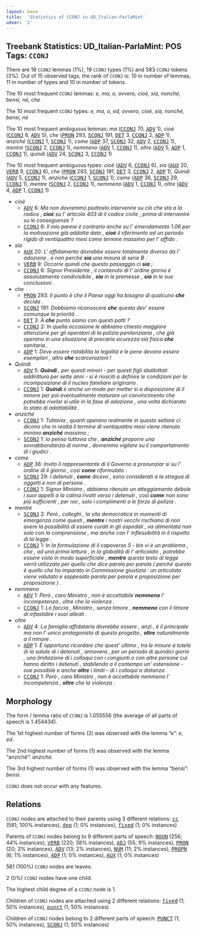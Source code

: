 ```yaml
---
layout: base
title:  'Statistics of CCONJ in UD_Italian-ParlaMint'
udver: '2'
---
```


## Treebank Statistics: UD_Italian-ParlaMint: POS Tags: `CCONJ`

There are 18 `CCONJ` lemmas (1%), 19 `CCONJ` types (1%) and 583 `CCONJ` tokens (3%).
Out of 15 observed tags, the rank of `CCONJ` is: 10 in number of lemmas, 11 in number of types and 10 in number of tokens.

The 10 most frequent `CCONJ` lemmas: <em>e, ma, o, ovvero, cioè, sia, nonché, bensì, né, che</em>

The 10 most frequent `CCONJ` types:  <em>e, ma, o, ed, ovvero, cioè, sia, nonché, bensì, né</em>

The 10 most frequent ambiguous lemmas: <em>ma</em> (<tt><a href="it_parlamint-pos-CCONJ.html">CCONJ</a></tt> 70, <tt><a href="it_parlamint-pos-ADV.html">ADV</a></tt> 1), <em>cioè</em> (<tt><a href="it_parlamint-pos-CCONJ.html">CCONJ</a></tt> 6, <tt><a href="it_parlamint-pos-ADV.html">ADV</a></tt> 5), <em>che</em> (<tt><a href="it_parlamint-pos-PRON.html">PRON</a></tt> 293, <tt><a href="it_parlamint-pos-SCONJ.html">SCONJ</a></tt> 191, <tt><a href="it_parlamint-pos-DET.html">DET</a></tt> 3, <tt><a href="it_parlamint-pos-CCONJ.html">CCONJ</a></tt> 2, <tt><a href="it_parlamint-pos-ADP.html">ADP</a></tt> 1), <em>anziché</em> (<tt><a href="it_parlamint-pos-CCONJ.html">CCONJ</a></tt> 1, <tt><a href="it_parlamint-pos-SCONJ.html">SCONJ</a></tt> 1), <em>come</em> (<tt><a href="it_parlamint-pos-ADP.html">ADP</a></tt> 37, <tt><a href="it_parlamint-pos-SCONJ.html">SCONJ</a></tt> 32, <tt><a href="it_parlamint-pos-ADV.html">ADV</a></tt> 2, <tt><a href="it_parlamint-pos-CCONJ.html">CCONJ</a></tt> 1), <em>mentre</em> (<tt><a href="it_parlamint-pos-SCONJ.html">SCONJ</a></tt> 2, <tt><a href="it_parlamint-pos-CCONJ.html">CCONJ</a></tt> 1), <em>nemmeno</em> (<tt><a href="it_parlamint-pos-ADV.html">ADV</a></tt> 1, <tt><a href="it_parlamint-pos-CCONJ.html">CCONJ</a></tt> 1), <em>oltre</em> (<tt><a href="it_parlamint-pos-ADV.html">ADV</a></tt> 5, <tt><a href="it_parlamint-pos-ADP.html">ADP</a></tt> 1, <tt><a href="it_parlamint-pos-CCONJ.html">CCONJ</a></tt> 1), <em>quindi</em> (<tt><a href="it_parlamint-pos-ADV.html">ADV</a></tt> 24, <tt><a href="it_parlamint-pos-SCONJ.html">SCONJ</a></tt> 3, <tt><a href="it_parlamint-pos-CCONJ.html">CCONJ</a></tt> 1)

The 10 most frequent ambiguous types:  <em>cioè</em> (<tt><a href="it_parlamint-pos-ADV.html">ADV</a></tt> 6, <tt><a href="it_parlamint-pos-CCONJ.html">CCONJ</a></tt> 6), <em>sia</em> (<tt><a href="it_parlamint-pos-AUX.html">AUX</a></tt> 20, <tt><a href="it_parlamint-pos-VERB.html">VERB</a></tt> 9, <tt><a href="it_parlamint-pos-CCONJ.html">CCONJ</a></tt> 6), <em>che</em> (<tt><a href="it_parlamint-pos-PRON.html">PRON</a></tt> 293, <tt><a href="it_parlamint-pos-SCONJ.html">SCONJ</a></tt> 191, <tt><a href="it_parlamint-pos-DET.html">DET</a></tt> 3, <tt><a href="it_parlamint-pos-CCONJ.html">CCONJ</a></tt> 2, <tt><a href="it_parlamint-pos-ADP.html">ADP</a></tt> 1), <em>Quindi</em> (<tt><a href="it_parlamint-pos-ADV.html">ADV</a></tt> 5, <tt><a href="it_parlamint-pos-CCONJ.html">CCONJ</a></tt> 1), <em>anziché</em> (<tt><a href="it_parlamint-pos-CCONJ.html">CCONJ</a></tt> 1, <tt><a href="it_parlamint-pos-SCONJ.html">SCONJ</a></tt> 1), <em>come</em> (<tt><a href="it_parlamint-pos-ADP.html">ADP</a></tt> 36, <tt><a href="it_parlamint-pos-SCONJ.html">SCONJ</a></tt> 29, <tt><a href="it_parlamint-pos-CCONJ.html">CCONJ</a></tt> 1), <em>mentre</em> (<tt><a href="it_parlamint-pos-SCONJ.html">SCONJ</a></tt> 2, <tt><a href="it_parlamint-pos-CCONJ.html">CCONJ</a></tt> 1), <em>nemmeno</em> (<tt><a href="it_parlamint-pos-ADV.html">ADV</a></tt> 1, <tt><a href="it_parlamint-pos-CCONJ.html">CCONJ</a></tt> 1), <em>oltre</em> (<tt><a href="it_parlamint-pos-ADV.html">ADV</a></tt> 4, <tt><a href="it_parlamint-pos-ADP.html">ADP</a></tt> 1, <tt><a href="it_parlamint-pos-CCONJ.html">CCONJ</a></tt> 1)


* <em>cioè</em>
  * <tt><a href="it_parlamint-pos-ADV.html">ADV</a></tt> 6: <em>Ma non dovremmo piuttosto intervenire su ciò che sta a la radice , <b>cioè</b> su l' articolo 403 di il codice civile , prima di intervenire su le conseguenze ?</em>
  * <tt><a href="it_parlamint-pos-CCONJ.html">CCONJ</a></tt> 6: <em>Il mio parere è contrario anche su l' emendamento 1.06 per la motivazione già addotta dato , <b>cioè</b> il riferimento ad un periodo rigido di ventiquattro mesi come termine massimo per l' affido .</em>
* <em>sia</em>
  * <tt><a href="it_parlamint-pos-AUX.html">AUX</a></tt> 20: <em>L' affidamento dovrebbe essere totalmente diverso da l' adozione , e non perché <b>sia</b> una misura di serie B .</em>
  * <tt><a href="it_parlamint-pos-VERB.html">VERB</a></tt> 9: <em>Occorre quindi che questo passaggio ci <b>sia</b> ;</em>
  * <tt><a href="it_parlamint-pos-CCONJ.html">CCONJ</a></tt> 6: <em>Signor Presidente , il contenuto di l' ordine giorno è assolutamente condivisibile , <b>sia</b> in le premesse , <b>sia</b> in le sue conclusioni .</em>
* <em>che</em>
  * <tt><a href="it_parlamint-pos-PRON.html">PRON</a></tt> 293: <em>Il punto è che il Paese oggi ha bisogno di qualcuno <b>che</b> decida .</em>
  * <tt><a href="it_parlamint-pos-SCONJ.html">SCONJ</a></tt> 191: <em>Dobbiamo riconoscere <b>che</b> questa dev' essere comunque la priorità .</em>
  * <tt><a href="it_parlamint-pos-DET.html">DET</a></tt> 3: <em>A <b>che</b> punto siamo con questi patti ?</em>
  * <tt><a href="it_parlamint-pos-CCONJ.html">CCONJ</a></tt> 2: <em>In quella occasione le abbiamo chiesto maggiore attenzione per gli operatori di la polizia penitenziaria , che già operano in una situazione di precaria sicurezza sia fisica <b>che</b> sanitaria .</em>
  * <tt><a href="it_parlamint-pos-ADP.html">ADP</a></tt> 1: <em>Deve essere ristabilita la legalità e le pene devono essere esemplari , altro <b>che</b> scarcerazioni !</em>
* <em>Quindi</em>
  * <tt><a href="it_parlamint-pos-ADV.html">ADV</a></tt> 5: <em><b>Quindi</b> , per questi minori - per questi figli sballottati addirittura per sette anni - si è riusciti a definire le condizioni per la ricomposizione di il nucleo familiare originario .</em>
  * <tt><a href="it_parlamint-pos-CCONJ.html">CCONJ</a></tt> 1: <em><b>Quindi</b> è anche un modo per metter si a disposizione di il minore per poi eventualmente maturare un convincimento che potrebbe rivelar si utile in la fase di adozione , una volta dichiarato lo stato di adottabilità .</em>
* <em>anziché</em>
  * <tt><a href="it_parlamint-pos-CCONJ.html">CCONJ</a></tt> 1: <em>Tuttavia , quanti operano realmente in questo settore ci dicono che in realtà il termine di ventiquattro mesi viene ritenuto minimo <b>anziché</b> massimo ;</em>
  * <tt><a href="it_parlamint-pos-SCONJ.html">SCONJ</a></tt> 1: <em>Io penso tuttavia che , <b>anziché</b> proporre una sovrabbondanza di norme , dovremmo vigilare su il comportamento di i giudici .</em>
* <em>come</em>
  * <tt><a href="it_parlamint-pos-ADP.html">ADP</a></tt> 36: <em>Invito il rappresentante di il Governo a pronunziar si su l' ordine di il giorno , così <b>come</b> riformulato .</em>
  * <tt><a href="it_parlamint-pos-SCONJ.html">SCONJ</a></tt> 29: <em>I detenuti , <b>come</b> dicevo , sono considerati a la stregua di oggetti e non di persone .</em>
  * <tt><a href="it_parlamint-pos-CCONJ.html">CCONJ</a></tt> 1: <em>Signor Ministro , abbiamo ritenuto un atteggiamento debole i suoi appelli a la calma rivolti verso i detenuti , così <b>come</b> non sono più sufficienti , per noi , solo i complimenti a le forze di polizia .</em>
* <em>mentre</em>
  * <tt><a href="it_parlamint-pos-SCONJ.html">SCONJ</a></tt> 2: <em>Però , colleghi , la vita democratica in momenti di emergenza come questi , <b>mentre</b> i nostri vecchi rischiano di non avere la possibilità di essere curati in gli ospedali , va alimentata non solo con la comprensione , ma anche con l' inflessibilità in il rispetto di la legge .</em>
  * <tt><a href="it_parlamint-pos-CCONJ.html">CCONJ</a></tt> 1: <em>In la formulazione di il capoverso 5 - bis vi è un problema , che , ad una prima lettura , in la globalità di l' articolato , potrebbe essere visto in modo superficiale , <b>mentre</b> questo testo di legge verrà utilizzato per quello che dice parola per parola ( perché questo è quello che ho imparato in Commissione giustizia : un articolato viene valutato e soppesato parola per parola e proposizione per proposizione ) .</em>
* <em>nemmeno</em>
  * <tt><a href="it_parlamint-pos-ADV.html">ADV</a></tt> 1: <em>Però , caro Ministro , non è accettabile <b>nemmeno</b> l' incompetenza , oltre che la violenza .</em>
  * <tt><a href="it_parlamint-pos-CCONJ.html">CCONJ</a></tt> 1: <em>Lo faccia , Ministro , senza timore , <b>nemmeno</b> con il timore di infastidire i suoi alleati .</em>
* <em>oltre</em>
  * <tt><a href="it_parlamint-pos-ADV.html">ADV</a></tt> 4: <em>La famiglia affidataria dovrebbe essere , anzi , è il principale ma non l' unico protagonista di questo progetto , <b>oltre</b> naturalmente a il minore .</em>
  * <tt><a href="it_parlamint-pos-ADP.html">ADP</a></tt> 1: <em>È opportuno ricordare che quest' ultimo , tra le misure a tutela di la salute di i detenuti , annovera , per un periodo di quindici giorni , una limitazione di i colloqui con i congiunti o con altre persone cui hanno diritto i detenuti , stabilendo a il contempo un' estensione - ove possibile e anche <b>oltre</b> i limiti - di i colloqui a distanza .</em>
  * <tt><a href="it_parlamint-pos-CCONJ.html">CCONJ</a></tt> 1: <em>Però , caro Ministro , non è accettabile nemmeno l' incompetenza , <b>oltre</b> che la violenza .</em>

## Morphology

The form / lemma ratio of `CCONJ` is 1.055556 (the average of all parts of speech is 1.454434).

The 1st highest number of forms (2) was observed with the lemma “e”: <em>e, ed</em>.

The 2nd highest number of forms (1) was observed with the lemma “anziché”: <em>anziché</em>.

The 3rd highest number of forms (1) was observed with the lemma “bensì”: <em>bensì</em>.

`CCONJ` does not occur with any features.


## Relations

`CCONJ` nodes are attached to their parents using 3 different relations: <tt><a href="it_parlamint-dep-cc.html">cc</a></tt> (581; 100% instances), <tt><a href="it_parlamint-dep-dep.html">dep</a></tt> (1; 0% instances), <tt><a href="it_parlamint-dep-fixed.html">fixed</a></tt> (1; 0% instances)

Parents of `CCONJ` nodes belong to 9 different parts of speech: <tt><a href="it_parlamint-pos-NOUN.html">NOUN</a></tt> (256; 44% instances), <tt><a href="it_parlamint-pos-VERB.html">VERB</a></tt> (220; 38% instances), <tt><a href="it_parlamint-pos-ADJ.html">ADJ</a></tt> (55; 9% instances), <tt><a href="it_parlamint-pos-PRON.html">PRON</a></tt> (20; 3% instances), <tt><a href="it_parlamint-pos-ADV.html">ADV</a></tt> (13; 2% instances), <tt><a href="it_parlamint-pos-NUM.html">NUM</a></tt> (11; 2% instances), <tt><a href="it_parlamint-pos-PROPN.html">PROPN</a></tt> (6; 1% instances), <tt><a href="it_parlamint-pos-ADP.html">ADP</a></tt> (1; 0% instances), <tt><a href="it_parlamint-pos-AUX.html">AUX</a></tt> (1; 0% instances)

581 (100%) `CCONJ` nodes are leaves.

2 (0%) `CCONJ` nodes have one child.

The highest child degree of a `CCONJ` node is 1.

Children of `CCONJ` nodes are attached using 2 different relations: <tt><a href="it_parlamint-dep-fixed.html">fixed</a></tt> (1; 50% instances), <tt><a href="it_parlamint-dep-punct.html">punct</a></tt> (1; 50% instances)

Children of `CCONJ` nodes belong to 2 different parts of speech: <tt><a href="it_parlamint-pos-PUNCT.html">PUNCT</a></tt> (1; 50% instances), <tt><a href="it_parlamint-pos-SCONJ.html">SCONJ</a></tt> (1; 50% instances)

